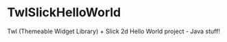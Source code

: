 TwlSlickHelloWorld
==================

Twl (Themeable Widget Library) + Slick 2d Hello World project - Java stuff!